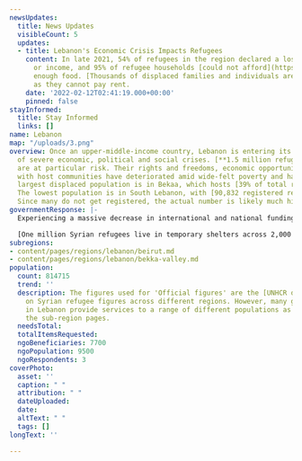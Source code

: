 ```yaml
---
newsUpdates:
  title: News Updates
  visibleCount: 5
  updates:
  - title: Lebanon's Economic Crisis Impacts Refugees
    content: In late 2021, 54% of refugees in the region declared a loss in employment
      or income, and 95% of refugee households [could not afford](https://data2.unhcr.org/en/documents/details/90852)
      enough food. [Thousands of displaced families and individuals are facing evictions](https://www.nrc.no/news/2022/february/lebanon-syrian-refugees-face-evictions-as-they-take-desperate-measures-to-survive-the-winter/)
      as they cannot pay rent.
    date: '2022-02-12T02:41:19.000+00:00'
    pinned: false
stayInformed:
  title: Stay Informed
  links: []
name: Lebanon
map: "/uploads/3.png"
overview: Once an upper-middle-income country, Lebanon is entering its third year
  of severe economic, political and social crises. [**1.5 million refugees**](https://www.thenewhumanitarian.org/opinion/2022/1/18/Syrian-refugees-Lebanon-help-protection-pressure-leave)
  are at particular risk. Their rights and freedoms, economic opportunities, and relations
  with host communities have deteriorated amid wide-felt poverty and hardship. Lebanon's
  largest displaced population is in Bekaa, which hosts [39% of total registered refugees](https://data2.unhcr.org/en/situations/syria/location/71).
  The lowest population is in South Lebanon, with [90,832 registered refugees.](https://data2.unhcr.org/en/situations/syria/location/71)
  Since many do not get registered, the actual number is likely much higher.
governmentResponse: |-
  Experiencing a massive decrease in international and national funding for refugees, the Lebanese government [has yet to propose a long-term and viable plan](https://apnews.com/article/business-middle-east-lebanon-beirut-hezbollah-6fba3e7874b69381d194a029f51bda49) to improve the situation for refugees and Lebanese citizens struggling to make ends meet. Government restrictions increasing the risk of deportation mean fewer people register as refugees, further isolating them from support systems. [**A 2019 government decision**](https://www.nrc.no/news/2022/february/lebanon-syrian-refugees-face-evictions-as-they-take-desperate-measures-to-survive-the-winter/) preventing settlements from becoming permanent shelters has led to the systematic destruction of homes.

  [One million Syrian refugees live in temporary shelters across 2,000 communities](https://www.concernusa.org/story/largest-refugee-crises/). Economic insecurity in Lebanon has resulted in [9 out of 10 Syrian refugees falling into extreme poverty](https://ec.europa.eu/echo/news-stories/stories/syrian-refugees-lebanon-between-hammer-and-anvil_en). The lack of legal residency creates barriers to jobs and essential services such as education and healthcare, leaving refugees vulnerable to exploitation, eviction and deportation.
subregions:
- content/pages/regions/lebanon/beirut.md
- content/pages/regions/lebanon/bekka-valley.md
population:
  count: 814715
  trend: ''
  description: The figures used for 'Official figures' are the [UNHCR data](https://data.unhcr.org/en/situations/syria/location/71)
    on Syrian refugee figures across different regions. However, many grassroots groups
    in Lebanon provide services to a range of different populations as explained in
    the sub-region pages.
  needsTotal: 
  totalItemsRequested: 
  ngoBeneficiaries: 7700
  ngoPopulation: 9500
  ngoRespondents: 3
coverPhoto:
  asset: ''
  caption: " "
  attribution: " "
  dateUploaded: 
  date: 
  altText: " "
  tags: []
longText: ''

---
```

